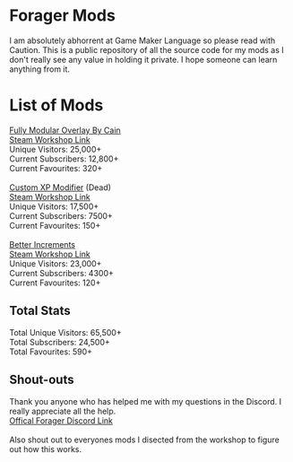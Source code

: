 # Forager Mods
I am absolutely abhorrent at Game Maker Language so please read with Caution. This is a public repository of all the source code for my mods as I don't really see any value in holding it private. I hope someone can learn anything from it.

# List of Mods
<a href="https://github.com/CainDev/Forager-Mods/tree/main/Simple%20Overlay">Fully Modular Overlay By Cain</a><br>
<a href="https://steamcommunity.com/sharedfiles/filedetails/?id=2290453283">Steam Workshop Link</a>
<br>
Unique Visitors: 25,000+ <br>
Current Subscribers: 12,800+<br>
Current Favourites: 320+
<br><br>
<a href="https://github.com/CainDev/Forager-Mods/tree/main/Custom%20XP%20Modifier">Custom XP Modifier</a> (Dead)<br>
<a href="https://steamcommunity.com/sharedfiles/filedetails/?id=2292507442">Steam Workshop Link</a>
<br>
Unique Visitors: 17,500+ <br>
Current Subscribers: 7500+<br>
Current Favourites: 150+
<br><br>
<a href="https://github.com/CainDev/Forager-Mods/tree/main/Better%20Increments">Better Increments</a><br>
<a href="https://steamcommunity.com/sharedfiles/filedetails/?id=2891707549">Steam Workshop Link</a>
<br>
Unique Visitors: 23,000+ <br>
Current Subscribers: 4300+<br>
Current Favourites: 120+

## Total Stats
Total Unique Visitors: 65,500+<br>
Total Subscribers: 24,500+<br>
Total Favourites: 590+<br>

## Shout-outs
Thank you anyone who has helped me with my questions in the Discord. I really appreciate all the help. <br>
<a href="https://discord.gg/QZsHbej5Nb">Offical Forager Discord Link</a><br><br>
Also shout out to everyones mods I disected from the workshop to figure out how this works.
